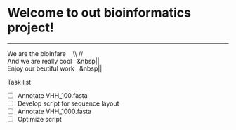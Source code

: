 # Welcome to out bioinformatics project!
***

We are the bioinfare &nbsp;&nbsp;&nbsp;\\\  // <br />
And we are really cool &nbsp;&nbsp;&nbsp||   <br />
Enjoy our beutiful work &nbsp;&nbsp;&nbsp||


Task list

- [ ] Annotate VHH_100.fasta
- [ ] Develop script for sequence layout
- [ ] Annotate VHH_1000.fasta
- [ ] Optimize script
